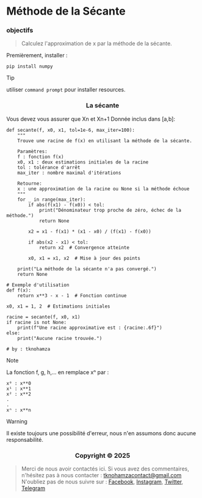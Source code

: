 # Méthode de la Sécante


### <a name="objectifs"></a> objectifs


> Calculez l'approximation de x par la méthode de la sécante.


Premièrement, installer :


```shell
pip install numpy
```


> [!TIP]
> utiliser `command prompt` pour installer resources.


</p>
<h3 align="center">La sécante</h3>
<p align="center">
</p>

Vous devez vous assurer que Xn et Xn+1 Donnée inclus dans [a,b]:

```shell
def secante(f, x0, x1, tol=1e-6, max_iter=100):
    """
    Trouve une racine de f(x) en utilisant la méthode de la sécante.
    
    Paramètres:
    f : fonction f(x)
    x0, x1 : deux estimations initiales de la racine
    tol : tolérance d'arrêt
    max_iter : nombre maximal d'itérations
    
    Retourne:
    x : une approximation de la racine ou None si la méthode échoue
    """
    for _ in range(max_iter):
        if abs(f(x1) - f(x0)) < tol:
            print("Dénominateur trop proche de zéro, échec de la méthode.")
            return None
        
        x2 = x1 - f(x1) * (x1 - x0) / (f(x1) - f(x0))
        
        if abs(x2 - x1) < tol:
            return x2  # Convergence atteinte
        
        x0, x1 = x1, x2  # Mise à jour des points
    
    print("La méthode de la sécante n'a pas convergé.")
    return None

# Exemple d'utilisation
def f(x):
    return x**3 - x - 1  # Fonction continue

x0, x1 = 1, 2  # Estimations initiales

racine = secante(f, x0, x1)
if racine is not None:
    print(f"Une racine approximative est : {racine:.6f}")
else:
    print("Aucune racine trouvée.")

# by : tknohamza
```

> [!NOTE]
La fonction f, g, h,... en remplace xⁿ par :
```
x⁰ : x**0
x¹ : x**1
x² : x**2
.
.
xⁿ : x**n
```

> [!WARNING]
> Il existe toujours une possibilité d'erreur, nous n'en assumons donc aucune responsabilité.

</p>
<h3 align="center">Copyright © 2025</h3>
<p align="center">
</p>

> Merci de nous avoir contactés ici. Si vous avez des commentaires, n'hésitez pas à nous contacter :
tknohamzacontact@gmail.com
N'oubliez pas de nous suivre sur :
<a href="https://facebook.com/tknohamza">Facebook</a>, <a href="https://instagram.com/r/tknohamza">Instagram</a>, <a href="https://twitter.com/tknohamza">Twitter</a>, <a href="https://t.me/tknohamzachannel">Telegram</a>
